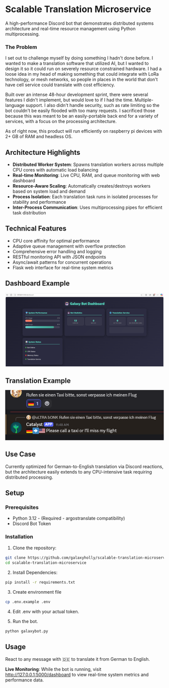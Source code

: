 # Scalable Translation Microservice

A high-performance Discord bot that demonstrates distributed systems architecture and real-time resource management using Python multiprocessing.

### The Problem
I set out to challenge myself by doing something I hadn't done before. I wanted to make a translation software that utilized AI, but I wanted to design it so it could run on severely resource constrained hardware. I had a loose idea in my head of making something that could integrate with LoRa technology, or mesh networks, so people in places in the world that don't have cell service could translate with cost efficiency.

Built over an intense 48-hour development sprint, there were several features I didn't implement, but would love to if I had the time. Multiple-language support. I also didn't handle security, such as rate limiting so the bot couldn't be easily flooded with too many requests. I sacrificed those because this was meant to be an easily-portable back end for a variety of services, with a focus on the processing architecture.

As of right now, this product will run efficiently on raspberry pi devices with 2+ GB of RAM and headless OS.

## Architecture Highlights

- **Distributed Worker System**: Spawns translation workers across multiple CPU cores with automatic load balancing
- **Real-time Monitoring**: Live CPU, RAM, and queue monitoring with web dashboard
- **Resource-Aware Scaling**: Automatically creates/destroys workers based on system load and demand
- **Process Isolation**: Each translation task runs in isolated processes for stability and performance
- **Inter-Process Communication**: Uses multiprocessing pipes for efficient task distribution

## Technical Features

- CPU core affinity for optimal performance
- Adaptive queue management with overflow protection
- Comprehensive error handling and logging
- RESTful monitoring API with JSON endpoints
- Async/await patterns for concurrent operations
- Flask web interface for real-time system metrics

## Dashboard Example
![alt text](image.png)

## Translation Example
![alt text](image-1.png)

## Use Case
Currently optimized for German-to-English translation via Discord reactions, but the architecture easily extends to any CPU-intensive task requiring distributed processing.

## Setup

### Prerequisites
- Python 3.12 - (Required - argostranslate compatibility)
- Discord Bot Token

### Installation

1. Clone the repository:
```bash
git clone https://github.com/galaxyholly/scalable-translation-microservice.git
cd scalable-translation-microservice
```

2. Install Dependencies:
```bash
pip install -r requirements.txt
```

3. Create environment file
```bash
cp .env.example .env
```

4. Edit .env with your actual token.

5. Run the bot.
```bash
python galaxybot.py
```

## Usage

React to any message with 🇩🇪 to translate it from German to English. 

**Live Monitoring**: While the bot is running, visit http://127.0.0.1:5000/dashboard to view real-time system metrics and performance data.
